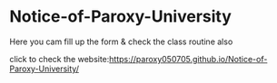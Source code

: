 # Notice-of-Paroxy-University
Here you cam fill up the form & check the class routine also


click to check the website:https://paroxy050705.github.io/Notice-of-Paroxy-University/
